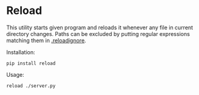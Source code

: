 # Reload

This utility starts given program and reloads it whenever any file in current directory changes. 
Paths can be excluded by putting regular expressions matching them in [.reloadignore](.reloadignore).

Installation:

    pip install reload

Usage:

	reload ./server.py

